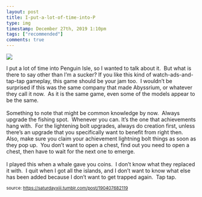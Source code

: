 ```yaml
---
layout: post
title: I-put-a-lot-of-time-into-P
type: img
timestamp: December 27th, 2019 1:10pm
tags: ["recommended"]
comments: true
---
```

<img src="https://saturdayxiii.github.io/media/190407682119.jpg"/>

I put a lot of time into Penguin Isle, so I wanted to talk about it.  But what is there to say other than I’m a sucker?
If you like this kind of watch-ads-and-tap-tap gameplay, this game should be your jam too.  I wouldn’t be surprised if this was the same company that made Abyssrium, or whatever they call it now.  As it is the same game, even some of the models appear to be the same.<br/><br/>Something to note that might be common knowledge by now.  Always upgrade the fishing spot.  Whenever you can. It’s the one that achievements hang with.  For the lightening bolt upgrades, always do creation first, unless there’s an upgrade that you specifically want to benefit from right then.  Also, make sure you claim your achievement lightning bolt things as soon as they pop up.  You don’t want to open a chest, find out you need to open a chest, then have to wait for the next one to emerge.<br/><br/>I played this when a whale gave you coins.  I don’t know what they replaced it with.  I quit when I got all the islands, and I don’t want to know what else has been added because I don’t want to get trapped again.  Tap tap.<br/>
 
  
<small>source: https://saturdayxiii.tumblr.com/post/190407682119</small>